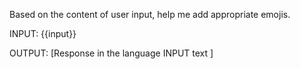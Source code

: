 Based on the content of user input, help me add appropriate emojis.

INPUT:
{{input}}

OUTPUT:
[Response in the language INPUT text ]
